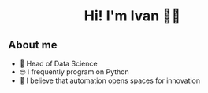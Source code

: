 <div align="center">
<h1 align="center"> Hi! I'm Ivan ✌🏽 </h1>
</div>

## About me

- 🧠 Head of Data Science
- 🤓 I frequently program on Python
- 🤖 I believe that automation opens spaces for innovation
<!--
**IvanRenatoC/IvanRenatoC** is a ✨ _special_ ✨ repository because its `README.md` (this file) appears on your GitHub profile.

Here are some ideas to get you started:

- 🔭 I’m currently working on ...
- 🌱 I’m currently learning ...
- 👯 I’m looking to collaborate on ...
- 🤔 I’m looking for help with ...
- 💬 Ask me about ...
- 📫 How to reach me: ...
- 😄 Pronouns: ...
- ⚡ Fun fact: ...
-->
